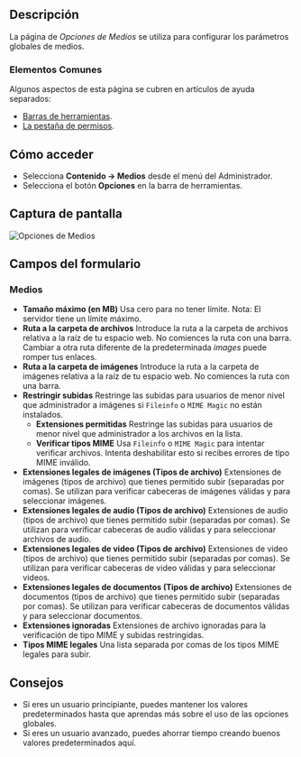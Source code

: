 <!-- Filename: Help4.x:Media:_Options / Display title: Multimedia: Opciones -->

## Descripción

La página de *Opciones de Medios* se utiliza para configurar los parámetros globales de medios.

### Elementos Comunes

Algunos aspectos de esta página se cubren en artículos de ayuda separados:

* [Barras de herramientas](jdocmanual?article=help/common-elements/toolbars).
* [La pestaña de permisos](jdocmanual?article=help/common-elements/edit-permissions).

## Cómo acceder

- Selecciona **Contenido → Medios** desde el menú del Administrador.
- Selecciona el botón **Opciones** en la barra de herramientas.

## Captura de pantalla

![Opciones de Medios](../../../es/images/media/media-options.png)

## Campos del formulario

### Medios

- **Tamaño máximo (en MB)** Usa cero para no tener límite. Nota: El servidor tiene un límite máximo.
- **Ruta a la carpeta de archivos** Introduce la ruta a la carpeta de archivos relativa a la raíz de tu espacio web. No comiences la ruta con una barra. Cambiar a otra ruta diferente de la predeterminada *images* puede romper tus enlaces.
- **Ruta a la carpeta de imágenes** Introduce la ruta a la carpeta de imágenes relativa a la raíz de tu espacio web. No comiences la ruta con una barra.
- **Restringir subidas** Restringe las subidas para usuarios de menor nivel que administrador a imágenes si `Fileinfo` o `MIME Magic` no están instalados.
  - **Extensiones permitidas** Restringe las subidas para usuarios de menor nivel que administrador a los archivos en la lista.
  - **Verificar tipos MIME** Usa `Fileinfo` o `MIME Magic` para intentar verificar archivos. Intenta deshabilitar esto si recibes errores de tipo MIME inválido.
- **Extensiones legales de imágenes (Tipos de archivo)** Extensiones de imágenes (tipos de archivo) que tienes permitido subir (separadas por comas). Se utilizan para verificar cabeceras de imágenes válidas y para seleccionar imágenes.
- **Extensiones legales de audio (Tipos de archivo)** Extensiones de audio (tipos de archivo) que tienes permitido subir (separadas por comas). Se utilizan para verificar cabeceras de audio válidas y para seleccionar archivos de audio.
- **Extensiones legales de video (Tipos de archivo)** Extensiones de video (tipos de archivo) que tienes permitido subir (separadas por comas). Se utilizan para verificar cabeceras de video válidas y para seleccionar videos.
- **Extensiones legales de documentos (Tipos de archivo)** Extensiones de documentos (tipos de archivo) que tienes permitido subir (separadas por comas). Se utilizan para verificar cabeceras de documentos válidas y para seleccionar documentos.
- **Extensiones ignoradas** Extensiones de archivo ignoradas para la verificación de tipo MIME y subidas restringidas.
- **Tipos MIME legales** Una lista separada por comas de los tipos MIME legales para subir.

## Consejos

- Si eres un usuario principiante, puedes mantener los valores predeterminados hasta que aprendas más sobre el uso de las opciones globales.
- Si eres un usuario avanzado, puedes ahorrar tiempo creando buenos valores predeterminados aquí.
